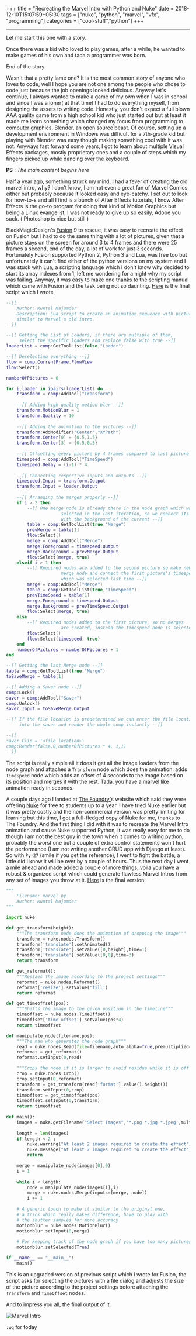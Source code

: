 +++
title = "Recreating the Marvel Intro with Python and Nuke"
date = 2018-12-10T15:07:59+05:30
tags = ["nuke", "python", "marvel", "vfx", "programming"]
categories = ["cool-stuff","python"]
+++

------

Let me start this one with a story. 

Once there was a kid who loved to play games, after a while, he wanted to make games of his own and tada a programmer was born. 

End of the story. 

Wasn't that a pretty lame one? It is the most common story of anyone who loves to code, well I hope you are not one among the people who chose to code just because the job openings looked delicious. Anyway let's continue, I always wanted to make a game of my own when I was in school and since I was a loner( at that time) I had to do everything myself, from designing the assets to writing code. Honestly, you don't expect a full blown AAA quality game from a high school kid who just started out but at least it made me learn something which changed my focus from programming to computer graphics, [Blender](https://www.blender.org/), an open source beast. Of course, setting up a development environment in Windows was difficult for a 7th-grade kid but playing with Blender was easy though making something cool with it was not. Anyways fast forward some years, I got to learn about multiple Visual Effects packages, mostly proprietary ones and a couple of steps which my fingers picked up while dancing over the keyboard.

**PS** : *The main content begins here*

Half a year ago, something struck my mind, I had a fever of creating the old marvel intro, why? I don't know, I am not even a great fan of Marvel Comics either but probably because it looked easy and eye-catchy. I set out to look for how-to-s and all I find is a bunch of After Effects tutorials, I know After Effects is the go-to program for doing that kind of Motion Graphics but being a Linux evangelist, I was not ready to give up so easily, Adobe you suck. ( Photoshop is nice but still )

BlackMagicDesign's [Fusion](https://www.blackmagicdesign.com/in/products/fusion/) 9 to rescue, it was easy to recreate the effect on Fusion but I had to do the same thing with a lot of pictures, given that a picture stays on the screen for around 3 to 4 frames and there were 25 frames a second, end of the day, a lot of work for just 3 seconds. Fortunately Fusion supported Python 2, Python 3 and Lua, was free too but unfortunately it can't find either of the python versions on my system and I was stuck with Lua, a scripting language which I don't know why decided to start its array indexes from 1, left me wondering for a night why my script was failing. Anyway, it was easy to make one thanks to the scripting manual which came with Fusion and the task being not so daunting. [Here](https://github.com/hellozee/scripts/blob/master/marvel.lua) is the final script which I wrote,

```lua
--[[
    Author: Kuntal Majumder
    Description: Lua script to create an animation sequence with pictures,
    similar to Marvel's old intro.
--]]

--[[ Getting the List of Loaders, if there are multiple of them,
     select the specific loaders and replace false with true --]]
loaderList = comp:GetToolList(false,"Loader")

--[[ Deselecting everything --]]
flow = comp.CurrentFrame.FlowView
flow:Select()

numberOfPictures = 0

for i,loader in ipairs(loaderList) do
    transform = comp:AddTool("Transform")
    
    --[[ Adding high quality motion blur --]]
    transform.MotionBlur = 1
    transform.Quality = 10    
    
    --[[ Adding the animation to the pictures --]]
    transform:AddModifier("Center","XYPath")
    transform.Center[0] = {0.5,1.5}
    transform.Center[3] = {0.5,0.5}
    
    --[[ Offsetting every picture by 4 frames compared to last picture --]]
    timespeed = comp:AddTool("TimeSpeed")
    timespeed.Delay = (i-1) * 4
    
    --[[ Connecting respective inputs and outputs --]]
    timespeed.Input = transform.Output
    transform.Input = loader.Output
    
    --[[ Arranging the merges properly --]]
    if i > 2 then
        --[[ One merge node is already there in the node graph which was
                     selected in the last iteration, so we connect its output
                     with the background of the current --]]
        table = comp:GetToolList(true,"Merge")
        prevMerge = table[1]
        flow:Select()
        merge = comp:AddTool("Merge")
        merge.Foreground = timespeed.Output
        merge.Background = prevMerge.Output
        flow:Select(merge, true)
    elseif i > 1 then
        --[[ Required nodes are added to the second picture so make new
                     merge node and connect the first picture's timespeed to it
                     which was selected last time --]]
        merge = comp:AddTool("Merge")
        table = comp:GetToolList(true,"TimeSpeed")
        prevTimeSpeed = table[1]
        merge.Foreground = timespeed.Output
        merge.Background = prevTimeSpeed.Output
        flow:Select(merge, true)
    else
        --[[ Required nodes added to the first picture, so no merges
                     are created, instead the timespeed node is selected --]]
        flow:Select()
        flow:Select(timespeed, true)
    end
    numberOfPictures = numberOfPictures + 1
end

--[[ Getting the last Merge node --]]
table = comp:GetToolList(true,"Merge")
toSaveMerge = table[1]

--[[ Adding a Saver node --]]
comp:Lock()
saver = comp:AddTool("Saver")
comp:Unlock()
saver.Input = toSaveMerge.Output

--[[ If the file location is predetermined we can enter the file location
     into the saver and render the whole comp instantly --]]

--[[
saver.Clip = '<file location>'
comp:Render(false,0,numberOfPictures * 4, 1,1)
--]]

```

The script is really simple all it does it get all the image loaders from the node graph and attaches a `Transform` node which does the animation, adds `TimeSpeed` node which adds an offset of 4 seconds to the image based on its position and merges it with the rest. Tada, you have a marvel like animation ready in seconds. 

A couple days ago I landed at [The Foundry'](https://www.foundry.com/)s website which said they were offering [Nuke](https://www.foundry.com/products/nuke) for free to students up to a year. I have tried Nuke earlier but it was pretty costly and the non-commercial version was pretty limiting for learning but this time, I got a full-fledged copy of Nuke for me, thanks to The Foundry. And the first thing I did with it was to recreate the Marvel Intro animation and cause Nuke supported Python, it was really easy for me to do though I am not the best guy in the town when it comes to writing python, probably the worst one but a couple of extra control statements won't hurt the performance (I am not writing another CRUD app with Django at least). So with `Py-27` (smile if you get the reference), I went to fight the battle, a little did I know it will be over by a couple of hours. Thus the next day I went a mile ahead and made added a couple of more things, voila you have a robust & organized script which could generate flawless Marvel Intros from any set of images you throw at it. [Here](https://github.com/hellozee/nuke-scripts/blob/master/marvel.py) is the final version:

```python
"""
    Filename: marvel.py
    Author: Kuntal Majumder
"""

import nuke

def get_transform(height):
    """The transform node does the animation of dropping the image"""
    transform = nuke.nodes.Transform()
    transform['translate'].setAnimated()
    transform['translate'].setValue([0,height],time=1)
    transform['translate'].setValue([0,0],time=3)
    return transform

def get_reformat():
    """Resizes the image according to the project settings"""
    reformat = nuke.nodes.Reformat()
    reformat['resize'].setValue('fill')
    return reformat

def get_timeoffset(pos):
    """Shifts the image to the given position in the timeline"""
    timeoffset = nuke.nodes.TimeOffset()
    timeoffset['time_offset'].setValue(pos*4)
    return timeoffset

def manipulate_node(filename,pos):
    """The man who generates the node graph"""
    read = nuke.nodes.Read(file=filename,auto_alpha=True,premultiplied=True)
    reformat = get_reformat()
    reformat.setInput(0,read)

    """Crops the node if it is larger to avoid residue while it is off the screen"""
    crop = nuke.nodes.Crop()
    crop.setInput(0,reformat)
    transform = get_transform(read['format'].value().height())
    transform.setInput(0,crop)
    timeoffset = get_timeoffset(pos)
    timeoffset.setInput(0,transform)
    return timeoffset
    
def main():
    images = nuke.getFilename("Select Images",'*.png *.jpg *.jpeg',multiple=True)
    
    length = len(images)
    if length < 2 :
        nuke.warning("At least 2 images required to create the effect")
        nuke.message("At least 2 images required to create the effect")
        return

    merge = manipulate_node(images[0],0)
    i = 1
    
    while i < length:
        node = manipulate_node(images[i],i)
        merge = nuke.nodes.Merge(inputs=[merge, node])
        i += 1
    
    # A generic touch to make it similar to the original one,
    # a trick which really makes difference, have to play with
    # the shutter samples for more accuracy
    motionblur = nuke.nodes.MotionBlur()
    motionblur.setInput(0,merge)
    
    # For keeping track of the node graph if you have too many pictures
    motionblur.setSelected(True)

if __name__ == "__main__":
    main()

```

This is an upgraded version of previous script which I wrote for Fusion, the script asks for selecting the pictures with a file dialog and adjusts the size of the picture according to the project settings before attaching the `Transform` and `TimeOffset` nodes.

And to impress you all, the final output of it:

![Marvel Intro](https://media.giphy.com/media/dJQyGQcoy5E8NrXcMt/giphy.gif)

`:wq` for today
